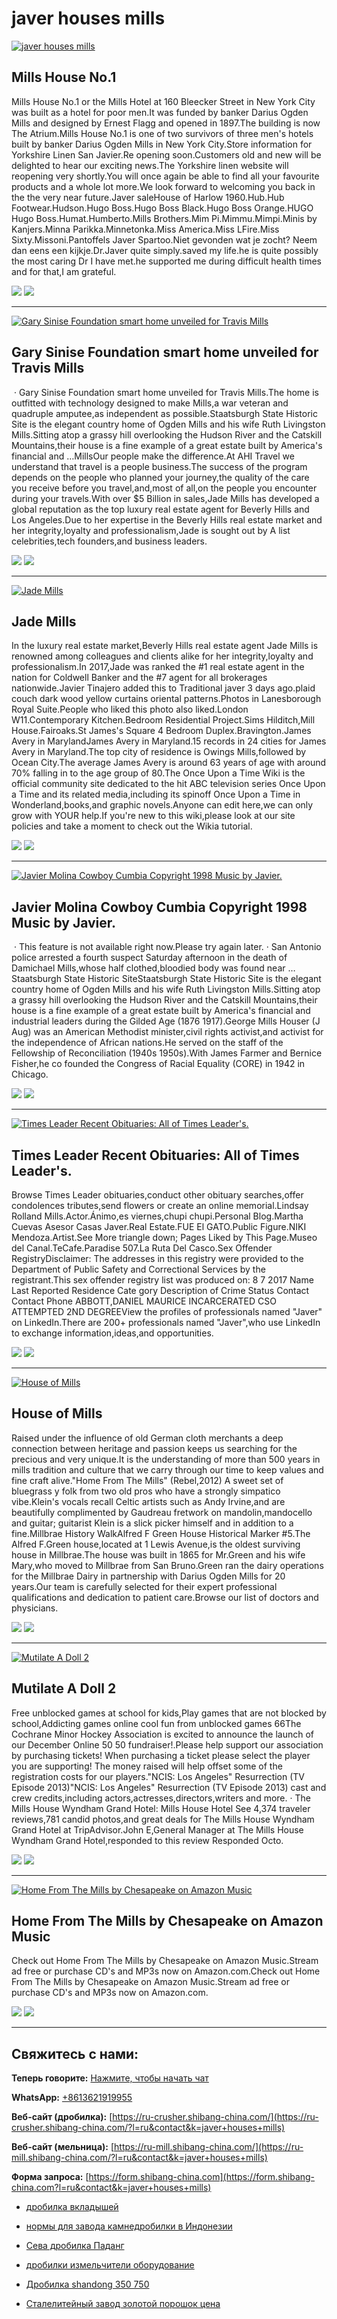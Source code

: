 # javer houses mills

<a href="https://swt.shibang-china.com/?l=ru&img&k=javer+houses+mills" target="_blank">![javer houses mills](http://static.shibang-china.com/all-800x300/1052.jpg)</a>

## Mills House No.1
Mills House No.1 or the Mills Hotel at 160 Bleecker Street in New York City was built as a hotel for poor men.It was funded by banker Darius Ogden Mills and designed by Ernest Flagg and opened in 1897.The building is now The Atrium.Mills House No.1 is one of two survivors of three men's hotels built by banker Darius Ogden Mills in New York City.Store information for Yorkshire Linen San Javier.Re opening soon.Customers old and new will be delighted to hear our exciting news.The Yorkshire linen website will reopening very shortly.You will once again be able to find all your favourite products and a whole lot more.We look forward to welcoming you back in the the very near future.Javer saleHouse of Harlow 1960.Hub.Hub Footwear.Hudson.Hugo Boss.Hugo Boss Black.Hugo Boss Orange.HUGO Hugo Boss.Humat.Humberto.Mills Brothers.Mim Pi.Mimmu.Mimpi.Minis by Kanjers.Minna Parikka.Minnetonka.Miss America.Miss LFire.Miss Sixty.Missoni.Pantoffels Javer Spartoo.Niet gevonden wat je zocht? Neem dan eens een kijkje.Dr.Javer quite simply.saved my life.he is quite possibly the most caring Dr I have met.he supported me during difficult health times and for that,I am grateful.


<a href="https://whatsapp.shibangsoft.com/WhatsApp.php" target="_blank" title="WhatsApp">![](http://static.shibang-china.com/icon/whatsapp.png)</a> <a href="https://swt.shibang-china.com/?l=ru&icon&k=javer+houses+mills" target="_blank">![](http://static.shibang-china.com/icon/chat-ru.png)</a>

---

<a href="https://swt.shibang-china.com/?l=ru&img&k=javer+houses+mills" target="_blank">![Gary Sinise Foundation smart home unveiled for Travis Mills](http://static.shibang-china.com/all-800x300/1101.jpg)</a>

## Gary Sinise Foundation smart home unveiled for Travis Mills
&nbsp;&#0183;&#32;Gary Sinise Foundation smart home unveiled for Travis Mills.The home is outfitted with technology designed to make Mills,a war veteran and quadruple amputee,as independent as possible.Staatsburgh State Historic Site is the elegant country home of Ogden Mills and his wife Ruth Livingston Mills.Sitting atop a grassy hill overlooking the Hudson River and the Catskill Mountains,their house is a fine example of a great estate built by America's financial and …MillsOur people make the difference.At AHI Travel we understand that travel is a people business.The success of the program depends on the people who planned your journey,the quality of the care you receive before you travel,and,most of all,on the people you encounter during your travels.With over $5 Billion in sales,Jade Mills has developed a global reputation as the top luxury real estate agent for Beverly Hills and Los Angeles.Due to her expertise in the Beverly Hills real estate market and her integrity,loyalty and professionalism,Jade is sought out by A list celebrities,tech founders,and business leaders.


<a href="https://whatsapp.shibangsoft.com/WhatsApp.php" target="_blank" title="WhatsApp">![](http://static.shibang-china.com/icon/whatsapp.png)</a> <a href="https://swt.shibang-china.com/?l=ru&icon&k=javer+houses+mills" target="_blank">![](http://static.shibang-china.com/icon/chat-ru.png)</a>

---

<a href="https://swt.shibang-china.com/?l=ru&img&k=javer+houses+mills" target="_blank">![Jade Mills](http://static.shibang-china.com/all-800x300/1235.jpg)</a>

## Jade Mills
In the luxury real estate market,Beverly Hills real estate agent Jade Mills is renowned among colleagues and clients alike for her integrity,loyalty and professionalism.In 2017,Jade was ranked the #1 real estate agent in the nation for Coldwell Banker and the #7 agent for all brokerages nationwide.Javier Tinajero added this to Traditional javer 3 days ago.plaid couch dark wood yellow curtains oriental patterns.Photos in Lanesborough Royal Suite.People who liked this photo also liked.London W11.Contemporary Kitchen.Bedroom Residential Project.Sims Hilditch,Mill House.Fairoaks.St James's Square 4 Bedroom Duplex.Bravington.James Avery in MarylandJames Avery in Maryland.15 records in 24 cities for James Avery in Maryland.The top city of residence is Owings Mills,followed by Ocean City.The average James Avery is around 63 years of age with around 70% falling in to the age group of 80.The Once Upon a Time Wiki is the official community site dedicated to the hit ABC television series Once Upon a Time and its related media,including its spinoff Once Upon a Time in Wonderland,books,and graphic novels.Anyone can edit here,we can only grow with YOUR help.If you're new to this wiki,please look at our site policies and take a moment to check out the Wikia tutorial.


<a href="https://whatsapp.shibangsoft.com/WhatsApp.php" target="_blank" title="WhatsApp">![](http://static.shibang-china.com/icon/whatsapp.png)</a> <a href="https://swt.shibang-china.com/?l=ru&icon&k=javer+houses+mills" target="_blank">![](http://static.shibang-china.com/icon/chat-ru.png)</a>

---

<a href="https://swt.shibang-china.com/?l=ru&img&k=javer+houses+mills" target="_blank">![Javier Molina Cowboy Cumbia Copyright 1998 Music by Javier.](http://static.shibang-china.com/all-800x300/1298.jpg)</a>

## Javier Molina Cowboy Cumbia Copyright 1998 Music by Javier.
&nbsp;&#0183;&#32;This feature is not available right now.Please try again later.&nbsp;&#0183;&#32;San Antonio police arrested a fourth suspect Saturday afternoon in the death of Damichael Mills,whose half clothed,bloodied body was found near …Staatsburgh State Historic SiteStaatsburgh State Historic Site is the elegant country home of Ogden Mills and his wife Ruth Livingston Mills.Sitting atop a grassy hill overlooking the Hudson River and the Catskill Mountains,their house is a fine example of a great estate built by America's financial and industrial leaders during the Gilded Age (1876 1917).George Mills Houser (J Aug) was an American Methodist minister,civil rights activist,and activist for the independence of African nations.He served on the staff of the Fellowship of Reconciliation (1940s 1950s).With James Farmer and Bernice Fisher,he co founded the Congress of Racial Equality (CORE) in 1942 in Chicago.


<a href="https://whatsapp.shibangsoft.com/WhatsApp.php" target="_blank" title="WhatsApp">![](http://static.shibang-china.com/icon/whatsapp.png)</a> <a href="https://swt.shibang-china.com/?l=ru&icon&k=javer+houses+mills" target="_blank">![](http://static.shibang-china.com/icon/chat-ru.png)</a>

---

<a href="https://swt.shibang-china.com/?l=ru&img&k=javer+houses+mills" target="_blank">![Times Leader Recent Obituaries: All of Times Leader's.](http://static.shibang-china.com/all-800x300/1084.jpg)</a>

## Times Leader Recent Obituaries: All of Times Leader's.
Browse Times Leader obituaries,conduct other obituary searches,offer condolences tributes,send flowers or create an online memorial.Lindsay Rolland Mills.Actor.&#193;nimo,es viernes,chupi chupi.Personal Blog.Martha Cuevas Asesor Casas Javer.Real Estate.FUE El GATO.Public Figure.NIKI Mendoza.Artist.See More triangle down; Pages Liked by This Page.Museo del Canal.TeCafe.Paradise 507.La Ruta Del Casco.Sex Offender RegistryDisclaimer: The addresses in this registry were provided to the Department of Public Safety and Correctional Services by the registrant.This sex offender registry list was produced on: 8 7 2017 Name Last Reported Residence Cate gory Description of Crime Status Contact Contact Phone ABBOTT,DANIEL MAURICE INCARCERATED CSO ATTEMPTED 2ND DEGREEView the profiles of professionals named &quot;Javer&quot; on LinkedIn.There are 200+ professionals named &quot;Javer&quot;,who use LinkedIn to exchange information,ideas,and opportunities.


<a href="https://whatsapp.shibangsoft.com/WhatsApp.php" target="_blank" title="WhatsApp">![](http://static.shibang-china.com/icon/whatsapp.png)</a> <a href="https://swt.shibang-china.com/?l=ru&icon&k=javer+houses+mills" target="_blank">![](http://static.shibang-china.com/icon/chat-ru.png)</a>

---

<a href="https://swt.shibang-china.com/?l=ru&img&k=javer+houses+mills" target="_blank">![House of Mills](http://static.shibang-china.com/all-800x300/727.jpg)</a>

## House of Mills
Raised under the influence of old German cloth merchants a deep connection between heritage and passion keeps us searching for the precious and very unique.It is the understanding of more than 500 years in mills tradition and culture that we carry through our time to keep values and fine craft alive.&quot;Home From The Mills&quot; (Rebel,2012)  A sweet set of bluegrass y folk from two old pros who have a strongly simpatico vibe.Klein's vocals recall Celtic artists such as Andy Irvine,and are beautifully complimented by Gaudreau fretwork on mandolin,mandocello and guitar; guitarist Klein is a slick picker himself and in addition to a fine.Millbrae History WalkAlfred F Green House Historical Marker #5.The Alfred F.Green house,located at 1 Lewis Avenue,is the oldest surviving house in Millbrae.The house was built in 1865 for Mr.Green and his wife Mary,who moved to Millbrae from San Bruno.Green ran the dairy operations for the Millbrae Dairy in partnership with Darius Ogden Mills for 20 years.Our team is carefully selected for their expert professional qualifications and dedication to patient care.Browse our list of doctors and physicians.


<a href="https://whatsapp.shibangsoft.com/WhatsApp.php" target="_blank" title="WhatsApp">![](http://static.shibang-china.com/icon/whatsapp.png)</a> <a href="https://swt.shibang-china.com/?l=ru&icon&k=javer+houses+mills" target="_blank">![](http://static.shibang-china.com/icon/chat-ru.png)</a>

---

<a href="https://swt.shibang-china.com/?l=ru&img&k=javer+houses+mills" target="_blank">![Mutilate A Doll 2](http://static.shibang-china.com/all-800x300/197.jpg)</a>

## Mutilate A Doll 2
Free unblocked games at school for kids,Play games that are not blocked by school,Addicting games online cool fun from unblocked games 66The Cochrane Minor Hockey Association is excited to announce the launch of our December Online 50 50 fundraiser!.Please help support our association by purchasing tickets! When purchasing a ticket please select the player you are supporting! The money raised will help offset some of the registration costs for our players.&quot;NCIS: Los Angeles&quot; Resurrection (TV Episode 2013)&quot;NCIS: Los Angeles&quot; Resurrection (TV Episode 2013) cast and crew credits,including actors,actresses,directors,writers and more.&nbsp;&#0183;&#32;The Mills House Wyndham Grand Hotel: Mills House Hotel See 4,374 traveler reviews,781 candid photos,and great deals for The Mills House Wyndham Grand Hotel at TripAdvisor.John E,General Manager at The Mills House Wyndham Grand Hotel,responded to this review Responded Octo.


<a href="https://whatsapp.shibangsoft.com/WhatsApp.php" target="_blank" title="WhatsApp">![](http://static.shibang-china.com/icon/whatsapp.png)</a> <a href="https://swt.shibang-china.com/?l=ru&icon&k=javer+houses+mills" target="_blank">![](http://static.shibang-china.com/icon/chat-ru.png)</a>

---

<a href="https://swt.shibang-china.com/?l=ru&img&k=javer+houses+mills" target="_blank">![Home From The Mills by Chesapeake on Amazon Music](http://static.shibang-china.com/all-800x300/338.jpg)</a>

## Home From The Mills by Chesapeake on Amazon Music
Check out Home From The Mills by Chesapeake on Amazon Music.Stream ad free or purchase CD's and MP3s now on Amazon.com.Check out Home From The Mills by Chesapeake on Amazon Music.Stream ad free or purchase CD's and MP3s now on Amazon.com.

<a href="https://whatsapp.shibangsoft.com/WhatsApp.php" target="_blank" title="WhatsApp">![](http://static.shibang-china.com/icon/whatsapp.png)</a> <a href="https://swt.shibang-china.com/?l=ru&icon&k=javer+houses+mills" target="_blank">![](http://static.shibang-china.com/icon/chat-ru.png)</a>

---
## Свяжитесь с нами:

**Теперь говорите:** [Нажмите, чтобы начать чат](https://swt.shibang-china.com?l=ru&contact&k=javer+houses+mills)

**WhatsApp:**  [+8613621919955](https://whatsapp.shibangsoft.com/WhatsApp.php)

**Веб-сайт (дробилка):** [https://ru-crusher.shibang-china.com/](https://ru-crusher.shibang-china.com/?l=ru&contact&k=javer+houses+mills)

**Веб-сайт (мельница):** [https://ru-mill.shibang-china.com/](https://ru-mill.shibang-china.com/?l=ru&contact&k=javer+houses+mills)

**Форма запроса:** [https://form.shibang-china.com](https://form.shibang-china.com?l=ru&contact&k=javer+houses+mills)

* [дробилка вкладышей](../131/%D0%B4%D1%80%D0%BE%D0%B1%D0%B8%D0%BB%D0%BA%D0%B0%20%D0%B2%D0%BA%D0%BB%D0%B0%D0%B4%D1%8B%D1%88%D0%B5%D0%B9.md)

* [нормы для завода камнедробилки в Индонезии](../134/%D0%BD%D0%BE%D1%80%D0%BC%D1%8B%20%D0%B4%D0%BB%D1%8F%20%D0%B7%D0%B0%D0%B2%D0%BE%D0%B4%D0%B0%20%D0%BA%D0%B0%D0%BC%D0%BD%D0%B5%D0%B4%D1%80%D0%BE%D0%B1%D0%B8%D0%BB%D0%BA%D0%B8%20%D0%B2%20%D0%98%D0%BD%D0%B4%D0%BE%D0%BD%D0%B5%D0%B7%D0%B8%D0%B8.md)

* [Сева дробилка Паданг](../133/%D0%A1%D0%B5%D0%B2%D0%B0%20%D0%B4%D1%80%D0%BE%D0%B1%D0%B8%D0%BB%D0%BA%D0%B0%20%D0%9F%D0%B0%D0%B4%D0%B0%D0%BD%D0%B3.md)

* [дробилки измельчители оборудование](../135/%D0%B4%D1%80%D0%BE%D0%B1%D0%B8%D0%BB%D0%BA%D0%B8%20%D0%B8%D0%B7%D0%BC%D0%B5%D0%BB%D1%8C%D1%87%D0%B8%D1%82%D0%B5%D0%BB%D0%B8%20%D0%BE%D0%B1%D0%BE%D1%80%D1%83%D0%B4%D0%BE%D0%B2%D0%B0%D0%BD%D0%B8%D0%B5.md)

* [Дробилка shandong 350  750](../133/%D0%94%D1%80%D0%BE%D0%B1%D0%B8%D0%BB%D0%BA%D0%B0%20shandong%20350%20%20750.md)

* [Сталелитейный завод золотой порошок цена](../134/%D0%A1%D1%82%D0%B0%D0%BB%D0%B5%D0%BB%D0%B8%D1%82%D0%B5%D0%B9%D0%BD%D1%8B%D0%B9%20%D0%B7%D0%B0%D0%B2%D0%BE%D0%B4%20%D0%B7%D0%BE%D0%BB%D0%BE%D1%82%D0%BE%D0%B9%20%D0%BF%D0%BE%D1%80%D0%BE%D1%88%D0%BE%D0%BA%20%D1%86%D0%B5%D0%BD%D0%B0.md)